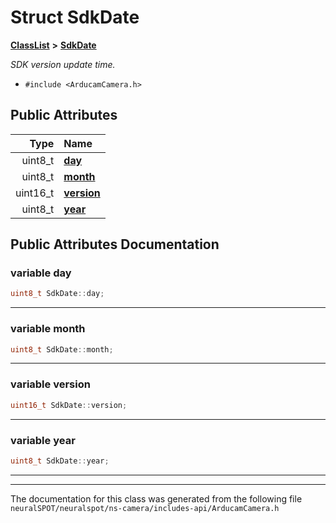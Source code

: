 

# Struct SdkDate



[**ClassList**](annotated.md) **>** [**SdkDate**](struct_sdk_date.md)



_SDK version update time._ 

* `#include <ArducamCamera.h>`





















## Public Attributes

| Type | Name |
| ---: | :--- |
|  uint8\_t | [**day**](#variable-day)  <br> |
|  uint8\_t | [**month**](#variable-month)  <br> |
|  uint16\_t | [**version**](#variable-version)  <br> |
|  uint8\_t | [**year**](#variable-year)  <br> |












































## Public Attributes Documentation




### variable day 

```C++
uint8_t SdkDate::day;
```




<hr>



### variable month 

```C++
uint8_t SdkDate::month;
```




<hr>



### variable version 

```C++
uint16_t SdkDate::version;
```




<hr>



### variable year 

```C++
uint8_t SdkDate::year;
```




<hr>

------------------------------
The documentation for this class was generated from the following file `neuralSPOT/neuralspot/ns-camera/includes-api/ArducamCamera.h`

